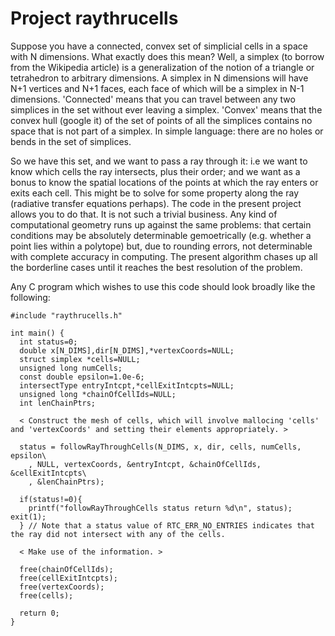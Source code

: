 Project raythrucells
====================

Suppose you have a connected, convex set of simplicial cells in a space with N dimensions. What exactly does this mean? Well, a simplex (to borrow from the Wikipedia article) is a generalization of the notion of a triangle or tetrahedron to arbitrary dimensions. A simplex in N dimensions will have N+1 vertices and N+1 faces, each face of which will be a simplex in N-1 dimensions. 'Connected' means that you can travel between any two simplices in the set without ever leaving a simplex. 'Convex' means that the convex hull (google it) of the set of points of all the simplices contains no space that is not part of a simplex. In simple language: there are no holes or bends in the set of simplices.

So we have this set, and we want to pass a ray through it: i.e we want to know which cells the ray intersects, plus their order; and we want as a bonus to know the spatial locations of the points at which the ray enters or exits each cell. This might be to solve for some property along the ray (radiative transfer equations perhaps). The code in the present project allows you to do that. It is not such a trivial business. Any kind of computational geometry runs up against the same problems: that certain conditions may be absolutely determinable gemoetrically (e.g. whether a point lies within a polytope) but, due to rounding errors, not determinable with complete accuracy in computing. The present algorithm chases up all the borderline cases until it reaches the best resolution of the problem.

Any C program which wishes to use this code should look broadly like the following:

```
#include "raythrucells.h"

int main() {
  int status=0;
  double x[N_DIMS],dir[N_DIMS],*vertexCoords=NULL;
  struct simplex *cells=NULL;
  unsigned long numCells;
  const double epsilon=1.0e-6;
  intersectType entryIntcpt,*cellExitIntcpts=NULL;
  unsigned long *chainOfCellIds=NULL;
  int lenChainPtrs;

  < Construct the mesh of cells, which will involve mallocing 'cells' and 'vertexCoords' and setting their elements appropriately. >

  status = followRayThroughCells(N_DIMS, x, dir, cells, numCells, epsilon\
    , NULL, vertexCoords, &entryIntcpt, &chainOfCellIds, &cellExitIntcpts\
    , &lenChainPtrs);

  if(status!=0){
    printf("followRayThroughCells status return %d\n", status);
exit(1);
  } // Note that a status value of RTC_ERR_NO_ENTRIES indicates that the ray did not intersect with any of the cells.

  < Make use of the information. >

  free(chainOfCellIds);
  free(cellExitIntcpts);
  free(vertexCoords);
  free(cells);

  return 0;
}
```

